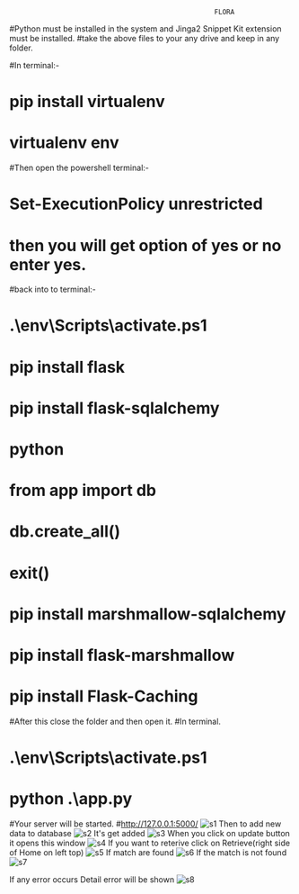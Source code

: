 
                                                       FLORA
#Python must be installed in the system and Jinga2 Snippet Kit extension must be installed.
#take the above files to your any drive and keep in any folder.

#In terminal:-
#   pip install virtualenv
#   virtualenv env
#Then open the powershell terminal:-
#                              Set-ExecutionPolicy unrestricted 
#                              then you will get option of yes or no enter yes.
#back into to terminal:-
#   .\env\Scripts\activate.ps1
#    pip install flask
#   pip install flask-sqlalchemy
#   python
#      from app import db
#      db.create_all()
#      exit()
#  pip install marshmallow-sqlalchemy
#  pip install flask-marshmallow
#  pip install Flask-Caching

#After this close the folder and then open it.
#In terminal.
#    .\env\Scripts\activate.ps1
#    python .\app.py
#Your server will be started.
#http://127.0.0.1:5000/
![s1](https://user-images.githubusercontent.com/88224901/155583847-d35ad538-a9d1-4cae-978f-465672462cf5.png)
Then to add new data to database
![s2](https://user-images.githubusercontent.com/88224901/155584152-bb853533-e563-4b8d-961d-e461d9ecead9.png)
It's get added
![s3](https://user-images.githubusercontent.com/88224901/155584171-31701286-275e-4f3c-9533-3cf0e055dcb4.png)
When you click on update button it opens this window
![s4](https://user-images.githubusercontent.com/88224901/155584624-cb97f828-78f0-4eea-873c-e5e4585b2699.png)
If you want to reterive click on Retrieve(right side of Home on left top)
![s5](https://user-images.githubusercontent.com/88224901/155584645-4a13409e-94be-4cab-938a-5d3086d16061.png)
If match are found
![s6](https://user-images.githubusercontent.com/88224901/155585790-36968831-6e8d-4dab-970b-6237053f24f2.png)
If the match is not found
![s7](https://user-images.githubusercontent.com/88224901/155584723-d108ab40-480f-4784-867d-d5abedeb4a1d.png)

If any error occurs Detail error will be shown
![s8](https://user-images.githubusercontent.com/88224901/155584745-bb82c4fa-be49-4a44-b3e1-a397547541d2.png)
